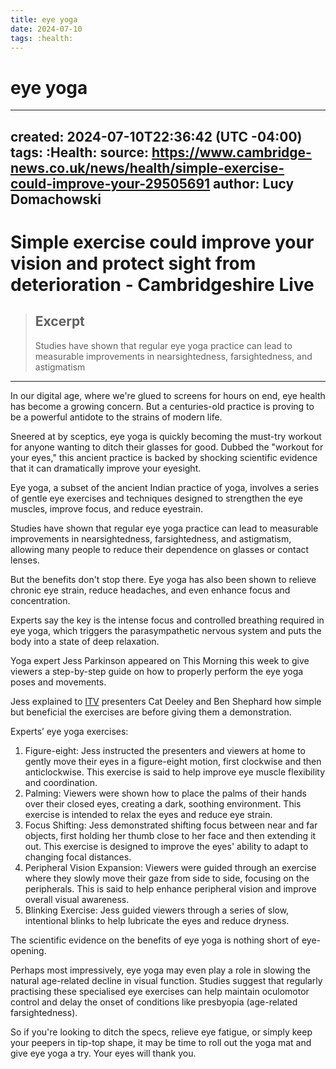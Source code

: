 ```yaml
---
title: eye yoga
date: 2024-07-10
tags: :health:
---
```

# eye yoga
---
created: 2024-07-10T22:36:42 (UTC -04:00)
tags: :Health:
source: https://www.cambridge-news.co.uk/news/health/simple-exercise-could-improve-your-29505691
author: Lucy Domachowski
---

# Simple exercise could improve your vision and protect sight from deterioration - Cambridgeshire Live

> ## Excerpt
> Studies have shown that regular eye yoga practice can lead to measurable improvements in nearsightedness, farsightedness, and astigmatism

---
In our digital age, where we're glued to screens for hours on end, eye health has become a growing concern. But a centuries-old practice is proving to be a powerful antidote to the strains of modern life.

Sneered at by sceptics, eye yoga is quickly becoming the must-try workout for anyone wanting to ditch their glasses for good. Dubbed the "workout for your eyes," this ancient practice is backed by shocking scientific evidence that it can dramatically improve your eyesight.

Eye yoga, a subset of the ancient Indian practice of yoga, involves a series of gentle eye exercises and techniques designed to strengthen the eye muscles, improve focus, and reduce eyestrain.

Studies have shown that regular eye yoga practice can lead to measurable improvements in nearsightedness, farsightedness, and astigmatism, allowing many people to reduce their dependence on glasses or contact lenses.

But the benefits don't stop there. Eye yoga has also been shown to relieve chronic eye strain, reduce headaches, and even enhance focus and concentration.

Experts say the key is the intense focus and controlled breathing required in eye yoga, which triggers the parasympathetic nervous system and puts the body into a state of deep relaxation.

Yoga expert Jess Parkinson appeared on This Morning this week to give viewers a step-by-step guide on how to properly perform the eye yoga poses and movements.

Jess explained to [ITV](https://www.walesonline.co.uk/all-about/itv) presenters Cat Deeley and Ben Shephard how simple but beneficial the exercises are before giving them a demonstration.

Experts’ eye yoga exercises:

1.  Figure-eight: Jess instructed the presenters and viewers at home to gently move their eyes in a figure-eight motion, first clockwise and then anticlockwise. This exercise is said to help improve eye muscle flexibility and coordination.
2.  Palming: Viewers were shown how to place the palms of their hands over their closed eyes, creating a dark, soothing environment. This exercise is intended to relax the eyes and reduce eye strain.
3.  Focus Shifting: Jess demonstrated shifting focus between near and far objects, first holding her thumb close to her face and then extending it out. This exercise is designed to improve the eyes' ability to adapt to changing focal distances.
4.  Peripheral Vision Expansion: Viewers were guided through an exercise where they slowly move their gaze from side to side, focusing on the peripherals. This is said to help enhance peripheral vision and improve overall visual awareness.
5.  Blinking Exercise: Jess guided viewers through a series of slow, intentional blinks to help lubricate the eyes and reduce dryness.

The scientific evidence on the benefits of eye yoga is nothing short of eye-opening.

Perhaps most impressively, eye yoga may even play a role in slowing the natural age-related decline in visual function. Studies suggest that regularly practising these specialised eye exercises can help maintain oculomotor control and delay the onset of conditions like presbyopia (age-related farsightedness).

So if you're looking to ditch the specs, relieve eye fatigue, or simply keep your peepers in tip-top shape, it may be time to roll out the yoga mat and give eye yoga a try. Your eyes will thank you.

